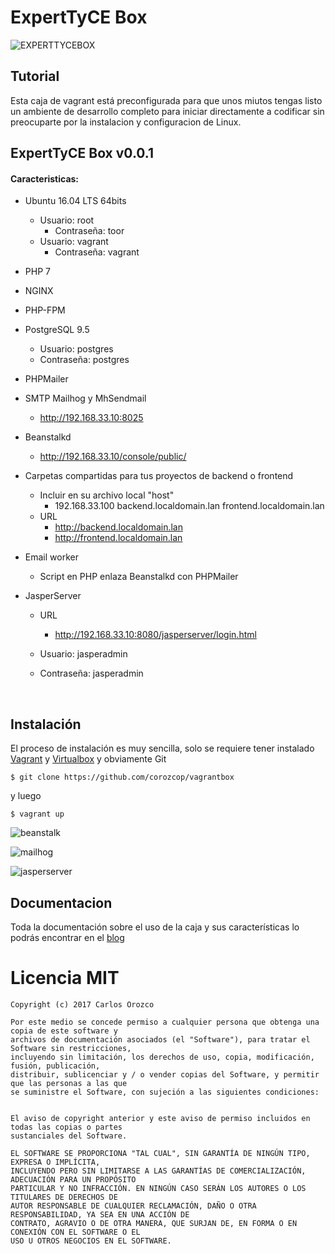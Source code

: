 # ExpertTyCE Box

![EXPERTTYCEBOX](https://github.com/corozcop/experttyce.io/blob/master/images/VAGRANTART.jpg)

## Tutorial

Esta caja de vagrant está preconfigurada para que unos miutos tengas listo un ambiente de desarrollo completo para iniciar directamente a codificar sin preocuparte por la instalacion y configuracion de Linux.



## ExpertTyCE Box v0.0.1

#### Caracteristicas:

- Ubuntu 16.04 LTS 64bits

  - Usuario: root
    - Contraseña: toor
  - Usuario: vagrant
    - Contraseña: vagrant

- PHP 7

- NGINX 

- PHP-FPM

- PostgreSQL 9.5

  - Usuario: postgres
  - Contraseña: postgres

- PHPMailer

- SMTP Mailhog y MhSendmail

  - http://192.168.33.10:8025

- Beanstalkd

  - http://192.168.33.10/console/public/

- Carpetas compartidas para tus proyectos de backend o frontend

  - Incluir en su archivo local "host"
    - 192.168.33.100	backend.localdomain.lan	frontend.localdomain.lan
  - URL
    - http://backend.localdomain.lan
    - http://frontend.localdomain.lan

- Email worker

  - Script en PHP enlaza Beanstalkd con PHPMailer

- JasperServer

  - URL

    - http://192.168.33.10:8080/jasperserver/login.html

  - Usuario: jasperadmin

  - Contraseña: jasperadmin

    ​

## Instalación

El proceso de instalación es muy sencilla, solo se requiere tener instalado [Vagrant](https://www.vagrantup.com/downloads.html) y [Virtualbox](https://www.virtualbox.org/wiki/Downloads) y obviamente Git

```basic
$ git clone https://github.com/corozcop/vagrantbox
```

y luego

```basic
$ vagrant up
```

![beanstalk](https://github.com/corozcop/experttyce.io/blob/master/images/beanstalk.PNG)

![mailhog](https://github.com/corozcop/experttyce.io/blob/master/images/mailhog.PNG)

![jasperserver](https://github.com/corozcop/experttyce.io/blob/master/images/jasperserver.PNG)

## Documentacion

Toda la documentación sobre el uso de la caja y sus características lo podrás encontrar en el [blog](https://blog.experttyce.com/) 

# 

# Licencia MIT

```
Copyright (c) 2017 Carlos Orozco

Por este medio se concede permiso a cualquier persona que obtenga una copia de este software y
archivos de documentación asociados (el "Software"), para tratar el Software sin restricciones,
incluyendo sin limitación, los derechos de uso, copia, modificación, fusión, publicación,
distribuir, sublicenciar y / o vender copias del Software, y permitir que las personas a las que 
se suministre el Software, con sujeción a las siguientes condiciones:


El aviso de copyright anterior y este aviso de permiso incluidos en todas las copias o partes
sustanciales del Software.

EL SOFTWARE SE PROPORCIONA "TAL CUAL", SIN GARANTÍA DE NINGÚN TIPO, EXPRESA O IMPLÍCITA, 
INCLUYENDO PERO SIN LIMITARSE A LAS GARANTÍAS DE COMERCIALIZACIÓN, ADECUACIÓN PARA UN PROPÓSITO
PARTICULAR Y NO INFRACCIÓN. EN NINGÚN CASO SERÁN LOS AUTORES O LOS TITULARES DE DERECHOS DE 
AUTOR RESPONSABLE DE CUALQUIER RECLAMACIÓN, DAÑO O OTRA RESPONSABILIDAD, YA SEA EN UNA ACCIÓN DE
CONTRATO, AGRAVIO O DE OTRA MANERA, QUE SURJAN DE, EN FORMA O EN CONEXIÓN CON EL SOFTWARE O EL
USO U OTROS NEGOCIOS EN EL SOFTWARE.
```